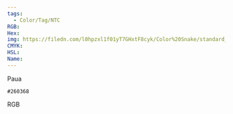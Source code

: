 ```yaml
---
tags:
  - Color/Tag/NTC
RGB:
Hex:
img: https://filedn.com/l0hpzxl1f01yT7GHxtF8cyk/Color%20Snake/standard_csv_to_svg/%23/260368.svg
CMYK:
HSL:
Name:
---
```

Paua
```palette
#260368
```
RGB
